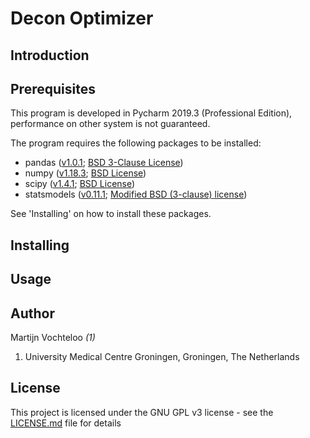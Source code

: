 # Decon Optimizer  

## Introduction

## Prerequisites  

This program is developed in Pycharm 2019.3 (Professional Edition), performance on other system is not guaranteed.

The program requires the following packages to be installed:  

 * pandas ([v1.0.1](https://github.com/pandas-dev/pandas); [BSD 3-Clause License](https://github.com/pandas-dev/pandas/blob/master/LICENSE))  
 * numpy ([v1.18.3](https://pypi.org/project/numpy/#history); [BSD License](https://www.numpy.org/license.html))  
 * scipy ([v1.4.1](https://docs.scipy.org/doc/scipy/reference/release.html); [BSD License](https://www.scipy.org/scipylib/license.html))
 * statsmodels ([v0.11.1](https://www.statsmodels.org/stable/index.html); [Modified BSD (3-clause) license](https://www.statsmodels.org/stable/index.html))    
 
See 'Installing' on how to install these packages.

## Installing  

## Usage  
  
## Author  

Martijn Vochteloo *(1)*

1. University Medical Centre Groningen, Groningen, The Netherlands

## License  

This project is licensed under the GNU GPL v3 license - see the [LICENSE.md](LICENSE.md) file for details
